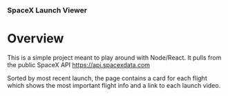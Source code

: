 ### SpaceX Launch Viewer

# Overview

This is a simple project meant to play around with Node/React. It pulls from the public SpaceX API https://api.spacexdata.com

Sorted by most recent launch, the page contains a card for each flight which shows the most important flight info and a link to each launch video. 

